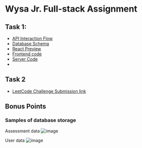 # Wysa Jr. Full-stack Assignment

## Task 1: 
- [API Interaction Flow](https://github.com/sri-nivas1227/wysa-api-solution/blob/main/ApI.md)
- [Database Schema](https://github.com/sri-nivas1227/wysa-api-solution/blob/main/schema.md)
- [React Preview](https://wysa-sleep-app.netlify.app/)
- [Frontend code](https://github.com/sri-nivas1227/wysa-api-solution/tree/main/wysa-frontend)
- [Server Code](https://github.com/sri-nivas1227/wysa-api-solution/tree/main/wysa-server)
- 

## Task 2
- [LeetCode Challenge Submission link](https://leetcode.com/playground/NKeXfvbw)

## Bonus Points
### Samples of database storage
Assessment data
![image](https://github.com/sri-nivas1227/wysa-api-solution/assets/83027963/2a9843f8-9743-4e6a-8485-7cea652776b3)

User data
![image](https://github.com/sri-nivas1227/wysa-api-solution/assets/83027963/89840803-ef04-405e-9efe-6cf3d2b5292a)
